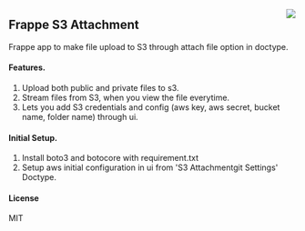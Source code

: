 <a href="https://zerodha.tech"><img src="https://zerodha.tech/static/images/github-badge.svg" align="right" /></a>

## Frappe S3 Attachment

Frappe app to make file upload to S3 through attach file option in doctype.

#### Features.

1. Upload both public and private files to s3.
2. Stream files from S3, when you view the file everytime.
3. Lets you add S3 credentials and config 
    (aws key, aws secret, bucket name, folder name) through ui.

#### Initial Setup.

1. Install boto3 and botocore with requirement.txt
2.  Setup aws initial configuration in ui from 'S3 Attachmentgit  Settings' Doctype.

#### License

MIT
